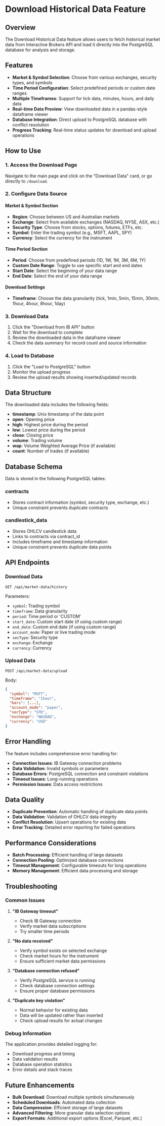 # Download Historical Data Feature

## Overview

The Download Historical Data feature allows users to fetch historical market data from Interactive Brokers API and load it directly into the PostgreSQL database for analysis and storage.

## Features

- **Market & Symbol Selection**: Choose from various exchanges, security types, and symbols
- **Time Period Configuration**: Select predefined periods or custom date ranges
- **Multiple Timeframes**: Support for tick data, minutes, hours, and daily data
- **Real-time Data Preview**: View downloaded data in a pandas-style dataframe viewer
- **Database Integration**: Direct upload to PostgreSQL database with conflict resolution
- **Progress Tracking**: Real-time status updates for download and upload operations

## How to Use

### 1. Access the Download Page

Navigate to the main page and click on the "Download Data" card, or go directly to `/download`.

### 2. Configure Data Source

#### Market & Symbol Section
- **Region**: Choose between US and Australian markets
- **Exchange**: Select from available exchanges (NASDAQ, NYSE, ASX, etc.)
- **Security Type**: Choose from stocks, options, futures, ETFs, etc.
- **Symbol**: Enter the trading symbol (e.g., MSFT, AAPL, SPY)
- **Currency**: Select the currency for the instrument

#### Time Period Section
- **Period**: Choose from predefined periods (1D, 1W, 1M, 3M, 6M, 1Y)
- **Custom Date Range**: Toggle to use specific start and end dates
- **Start Date**: Select the beginning of your data range
- **End Date**: Select the end of your data range

#### Download Settings
- **Timeframe**: Choose the data granularity (tick, 1min, 5min, 15min, 30min, 1hour, 4hour, 8hour, 1day)

### 3. Download Data

1. Click the "Download from IB API" button
2. Wait for the download to complete
3. Review the downloaded data in the dataframe viewer
4. Check the data summary for record count and source information

### 4. Load to Database

1. Click the "Load to PostgreSQL" button
2. Monitor the upload progress
3. Review the upload results showing inserted/updated records

## Data Structure

The downloaded data includes the following fields:

- **timestamp**: Unix timestamp of the data point
- **open**: Opening price
- **high**: Highest price during the period
- **low**: Lowest price during the period
- **close**: Closing price
- **volume**: Trading volume
- **wap**: Volume Weighted Average Price (if available)
- **count**: Number of trades (if available)

## Database Schema

Data is stored in the following PostgreSQL tables:

### contracts
- Stores contract information (symbol, security type, exchange, etc.)
- Unique constraint prevents duplicate contracts

### candlestick_data
- Stores OHLCV candlestick data
- Links to contracts via contract_id
- Includes timeframe and timestamp information
- Unique constraint prevents duplicate data points

## API Endpoints

### Download Data
```
GET /api/market-data/history
```

Parameters:
- `symbol`: Trading symbol
- `timeframe`: Data granularity
- `period`: Time period or 'CUSTOM'
- `start_date`: Custom start date (if using custom range)
- `end_date`: Custom end date (if using custom range)
- `account_mode`: Paper or live trading mode
- `secType`: Security type
- `exchange`: Exchange
- `currency`: Currency

### Upload Data
```
POST /api/market-data/upload
```

Body:
```json
{
  "symbol": "MSFT",
  "timeframe": "1hour",
  "bars": [...],
  "account_mode": "paper",
  "secType": "STK",
  "exchange": "NASDAQ",
  "currency": "USD"
}
```

## Error Handling

The feature includes comprehensive error handling for:

- **Connection Issues**: IB Gateway connection problems
- **Data Validation**: Invalid symbols or parameters
- **Database Errors**: PostgreSQL connection and constraint violations
- **Timeout Issues**: Long-running operations
- **Permission Issues**: Data access restrictions

## Data Quality

- **Duplicate Prevention**: Automatic handling of duplicate data points
- **Data Validation**: Validation of OHLCV data integrity
- **Conflict Resolution**: Upsert operations for existing data
- **Error Tracking**: Detailed error reporting for failed operations

## Performance Considerations

- **Batch Processing**: Efficient handling of large datasets
- **Connection Pooling**: Optimized database connections
- **Timeout Management**: Configurable timeouts for long operations
- **Memory Management**: Efficient data processing and storage

## Troubleshooting

### Common Issues

1. **"IB Gateway timeout"**
   - Check IB Gateway connection
   - Verify market data subscriptions
   - Try smaller time periods

2. **"No data received"**
   - Verify symbol exists on selected exchange
   - Check market hours for the instrument
   - Ensure sufficient market data permissions

3. **"Database connection refused"**
   - Verify PostgreSQL service is running
   - Check database connection settings
   - Ensure proper database permissions

4. **"Duplicate key violation"**
   - Normal behavior for existing data
   - Data will be updated rather than inserted
   - Check upload results for actual changes

### Debug Information

The application provides detailed logging for:
- Download progress and timing
- Data validation results
- Database operation statistics
- Error details and stack traces

## Future Enhancements

- **Bulk Download**: Download multiple symbols simultaneously
- **Scheduled Downloads**: Automated data collection
- **Data Compression**: Efficient storage of large datasets
- **Advanced Filtering**: More granular data selection options
- **Export Formats**: Additional export options (Excel, Parquet, etc.)
